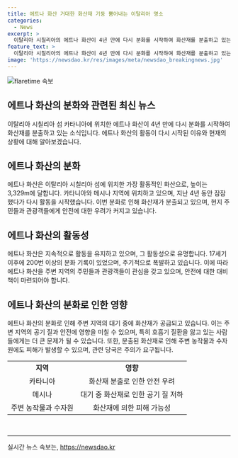 ```yaml
---
title: 에트나 화산 거대한 화산재 기둥 뿜어내는 이탈리아 명소
categories:
  - News
excerpt: >
  이탈리아 시칠리아의 에트나 화산이 4년 만에 다시 분화를 시작하여 화산재를 분출하고 있는 것으로 확인됐습니다. (150자)
feature_text: >
  이탈리아 시칠리아의 에트나 화산이 4년 만에 다시 분화를 시작하여 화산재를 분출하고 있는 것으로 확인됐습니다. (150자)
image: 'https://newsdao.kr/res/images/meta/newsdao_breakingnews.jpg'
---
```


<p><img src="https://newsdao.kr/res/images/meta/newsdao_breakingnews.jpg" alt="flaretime 속보" /></p>

<h2>에트나 화산의 분화와 관련된 최신 뉴스</h2>

<p data-ke-size="size16">이탈리아 시칠리아 섬 카타니아에 위치한 에트나 화산이 4년 만에 다시 분화를 시작하여 화산재를 분출하고 있는 소식입니다. 에트나 화산의 활동이 다시 시작된 이유와 현재의 상황에 대해 알아보겠습니다.</p>

<h2>에트나 화산의 분화</h2>

<p data-ke-size="size16">에트나 화산은 이탈리아 시칠리아 섬에 위치한 가장 활동적인 화산으로, 높이는 3,329m에 달합니다. 카타니아와 메시나 지역에 위치하고 있으며, 지난 4년 동안 잠잠했다가 다시 활동을 시작했습니다. 이번 분화로 인해 화산재가 분출되고 있으며, 현지 주민들과 관광객들에게 안전에 대한 우려가 커지고 있습니다.</p>

<h2>에트나 화산의 활동성</h2>

<p data-ke-size="size16">에트나 화산은 지속적으로 활동을 유지하고 있으며, 그 활동성으로 유명합니다. 17세기 이후에 200번 이상의 분화 기록이 있었으며, 주기적으로 폭발하고 있습니다. 이에 따라 에트나 화산을 주변 지역의 주민들과 관광객들이 관심을 갖고 있으며, 안전에 대한 대비책이 마련되어야 합니다.</p>

<h2>에트나 화산의 분화로 인한 영향</h2>

<p data-ke-size="size16">에트나 화산의 분화로 인해 주변 지역의 대기 중에 화산재가 공급되고 있습니다. 이는 주변 지역의 공기 질과 안전에 영향을 미칠 수 있으며, 특히 호흡기 질환을 앓고 있는 사람들에게는 더 큰 문제가 될 수 있습니다. 또한, 분출된 화산재로 인해 주변 농작물과 수자원에도 피해가 발생할 수 있으며, 관련 당국은 주의가 요구됩니다.</p>

<table>
<tbody>
<tr>
<td style="text-align: center; height: 17px;"><b>지역</b></td>
<td style="text-align: center; height: 17px;"><b>영향</b></td>
</tr>
<tr>
<td style="text-align: center; height: 17px;">카타니아</td>
<td style="text-align: center; height: 17px;">화산재 분출로 인한 안전 우려</td>
</tr>
<tr>
<td style="text-align: center; height: 17px;">메시나</td>
<td style="text-align: center; height: 17px;">대기 중 화산재로 인한 공기 질 저하</td>
</tr>
<tr>
<td style="text-align: center; height: 17px;">주변 농작물과 수자원</td>
<td style="text-align: center; height: 17px;">화산재에 의한 피해 가능성</td>
</tr>
</tbody>
</table>

<p data-ke-size="size16">&nbsp;</p>

<hr>
실시간 뉴스 속보는, <a href="https://newsdao.kr" rel="dofollow">https://newsdao.kr</a>


